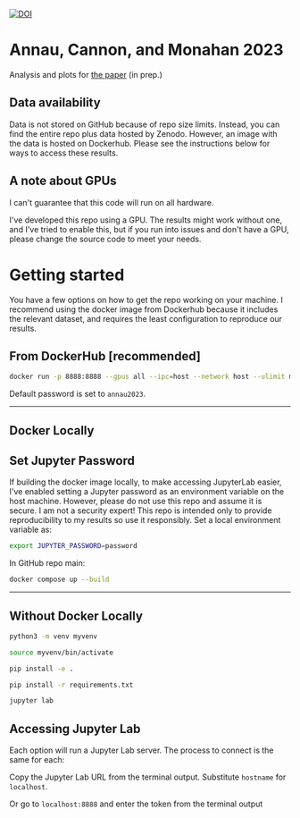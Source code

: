 [![DOI](https://zenodo.org/badge/584905308.svg)](https://zenodo.org/badge/latestdoi/584905308)

# Annau, Cannon, and Monahan 2023

Analysis and plots for [the paper]() (in prep.)

## Data availability
Data is not stored on GitHub because of repo size limits. Instead, you can find the entire repo plus data hosted by Zenodo. However, an image with the data is hosted on Dockerhub. Please see the instructions below for ways to access these results.

## A note about GPUs
I can't guarantee that this code will run on all hardware.

I've developed this repo using a GPU. The results might work without one, and I've tried to enable this, but if you run into issues and don't have a GPU, please change the source code to meet your needs.

# Getting started

You have a few options on how to get the repo working on your machine. I recommend using the docker image from Dockerhub because it includes the relevant dataset, and requires the least configuration to reproduce our results.

## From DockerHub [recommended]

```bash
docker run -p 8888:8888 --gpus all --ipc=host --network host --ulimit memlock=-1 --ulimit stack=67108864 -it --rm nannau/annau-2023:latest
```

Default password is set to `annau2023`.

---

## Docker Locally

## Set Jupyter Password
If building the docker image locally, to make accessing JupyterLab easier, I've enabled setting a Jupyter password as an environment variable on the host machine. However, please do not use this repo and assume it is secure. I am not a security expert! This repo is intended only to provide reproducibility to my results so use it responsibly. Set a local environment variable as:

```bash
export JUPYTER_PASSWORD=password
```

In GitHub repo main:

```bash
docker compose up --build
```
---
## Without Docker Locally
```bash
python3 -m venv myvenv
```
```bash
source myvenv/bin/activate
```
```bash
pip install -e .
```
```bash
pip install -r requirements.txt
```
```bash
jupyter lab
```

## Accessing Jupyter Lab
Each option will run a Jupyter Lab server. The process to connect is the same for each:

Copy the Jupyter Lab URL from the terminal output. Substitute `hostname` for `localhost`. 

Or go to `localhost:8888` and enter the token from the terminal output
